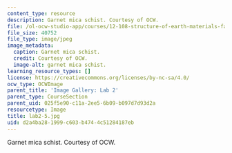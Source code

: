 ```yaml
---
content_type: resource
description: Garnet mica schist. Courtesy of OCW.
file: /ol-ocw-studio-app/courses/12-108-structure-of-earth-materials-fall-2004/d2a4ba281999c603b4744c51284187eb_lab2-5.jpg
file_size: 40752
file_type: image/jpeg
image_metadata:
  caption: Garnet mica schist.
  credit: Courtesy of OCW.
  image-alt: garnet mica schist.
learning_resource_types: []
license: https://creativecommons.org/licenses/by-nc-sa/4.0/
ocw_type: OCWImage
parent_title: 'Image Gallery: Lab 2'
parent_type: CourseSection
parent_uid: 025f5e90-c11a-2ee5-6b09-b097d7d93d2a
resourcetype: Image
title: lab2-5.jpg
uid: d2a4ba28-1999-c603-b474-4c51284187eb
---
```

Garnet mica schist. Courtesy of OCW.